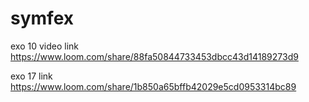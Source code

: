 # symfex

exo 10 video link
https://www.loom.com/share/88fa50844733453dbcc43d14189273d9

exo 17 link
https://www.loom.com/share/1b850a65bffb42029e5cd0953314bc89
